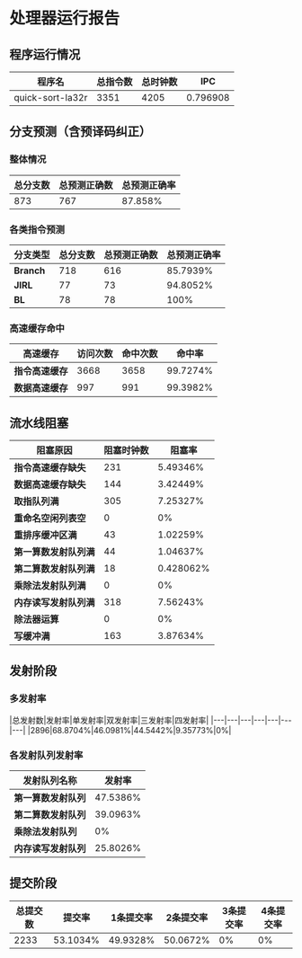 # 处理器运行报告
## 程序运行情况
|程序名|总指令数|总时钟数|IPC|
|---|---|---|---|
|quick-sort-la32r|3351|4205|0.796908|

## 分支预测（含预译码纠正）
### 整体情况
|总分支数|总预测正确数|总预测正确率|
|---|---|---|
|873|767|87.858%|

### 各类指令预测
|分支类型|总分支数|总预测正确数|总预测正确率|
|---|---|---|---|
|**Branch**| 718 | 616 | 85.7939%|
|**JIRL**| 77 | 73 | 94.8052%|
|**BL**| 78 | 78 | 100%|

### 高速缓存命中
|高速缓存|访问次数|命中次数|命中率|
|---|---|---|---|
|**指令高速缓存**| 3668 | 3658 | 99.7274%|
|**数据高速缓存**| 997 | 991 | 99.3982%|
## 流水线阻塞
|阻塞原因|阻塞时钟数|阻塞率|
|---|---|---|
|**指令高速缓存缺失**| 231 | 5.49346%|
|**数据高速缓存缺失**| 144 | 3.42449%|
|**取指队列满**| 305 | 7.25327%|
|**重命名空闲列表空**|0 | 0%|
|**重排序缓冲区满**|43 | 1.02259%|
|**第一算数发射队列满**|44 | 1.04637%|
|**第二算数发射队列满**|18 | 0.428062%|
|**乘除法发射队列满**|0 | 0%|
|**内存读写发射队列满**|318 | 7.56243%|
|**除法器运算**|0 | 0%|
|**写缓冲满**|163 | 3.87634%|

## 发射阶段
### 多发射率
|总发射数|发射率|单发射率|双发射率|三发射率|四发射率|
|---|---|---|---|---|---|---|
|2896|68.8704%|46.0981%|44.5442%|9.35773%|0%|

### 各发射队列发射率
|发射队列名称|发射率|
|---|---|
|**第一算数发射队列**|47.5386%|
|**第二算数发射队列**|39.0963%|
|**乘除法发射队列**|0%|
|**内存读写发射队列**|25.8026%|

## 提交阶段
|总提交数|提交率|1条提交率|2条提交率|3条提交率|4条提交率|
|---|---|---|---|---|---|
|2233|53.1034%|49.9328%|50.0672%|0%|0%|
